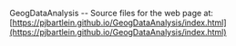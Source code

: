 GeogDataAnalysis -- Source files for the web page at:
[https://pjbartlein.github.io/GeogDataAnalysis/index.html](https://pjbartlein.github.io/GeogDataAnalysis/index.html)
